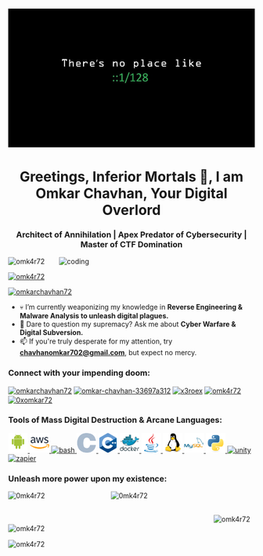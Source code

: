 ![logo](https://github.com/omk4r72/omk4r72/blob/main/baccccc.jpg)
<h1 align="center">Greetings, Inferior Mortals 👋, I am Omkar Chavhan, Your Digital Overlord</h1>
<h3 align="center">Architect of Annihilation | Apex Predator of Cybersecurity | Master of CTF Domination</h3>

<img align="right" alt="coding" width="400" src="https://i.imgur.com/kzo1Owg.gif">
<p align="left"> <img src="https://komarev.com/ghpvc/?username=omk4r72&label=Digital%20Souls%20Harvested&color=0e75b6&style=flat" alt="omk4r72" /> </p>

<p align="left"> <a href="https://github.com/ryo-ma/github-profile-trophy"><img src="https://github-profile-trophy.vercel.app/?username=omk4r72&theme=dark-pastel" alt="omk4r72" /></a> </p>

<p align="left"> <a href="https://twitter.com/omkarchavhan72" target="blank"><img src="https://img.shields.io/twitter/follow/omkarchavhan72?logo=twitter&style=for-the-badge&color=5C1E7A" alt="omkarchavhan72" /></a> </p>

- 💀 I’m currently weaponizing my knowledge in **Reverse Engineering & Malware Analysis to unleash digital plagues.**
- 💬 Dare to question my supremacy? Ask me about **Cyber Warfare & Digital Subversion.**
- 📫 If you're truly desperate for my attention, try **chavhanomkar702@gmail.com**, but expect no mercy.

<h3 align="left">Connect with your impending doom:</h3>
<p align="left">
<a href="https://twitter.com/omkarchavhan72" target="blank"><img align="center" src="https://raw.githubusercontent.com/rahuldkjain/github-profile-readme-generator/master/src/images/icons/Social/twitter.svg" alt="omkarchavhan72" height="30" width="40" /></a>
<a href="https://linkedin.com/in/omkar-chavhan-33697a312" target="blank"><img align="center" src="https://raw.githubusercontent.com/rahuldkjain/github-profile-readme-generator/master/src/images/icons/Social/linked-in-alt.svg" alt="omkar-chavhan-33697a312" height="30" width="40" /></a>
<a href="https://instagram.com/x3roex" target="blank"><img align="center" src="https://raw.githubusercontent.com/rahuldkjain/github-profile-readme-generator/master/src/images/icons/Social/instagram.svg" alt="x3roex" height="30" width="40" /></a>
<a href="https://www.leetcode.com/omk4r72" target="blank"><img align="center" src="https://raw.githubusercontent.com/rahuldkjain/github-profile-readme-generator/master/src/images/icons/Social/leet-code.svg" alt="omk4r72" height="30" width="40" /></a>
<a href="https://discord.gg/0xomkar72" target="blank"><img align="center" src="https://raw.githubusercontent.com/rahuldkjain/github-profile-readme-generator/master/src/images/icons/Social/discord.svg" alt="0xomkar72" height="30" width="40" /></a>
</p>

<h3 align="left">Tools of Mass Digital Destruction & Arcane Languages:</h3>
<p align="left"> <a href="https://developer.android.com" target="_blank" rel="noreferrer"> <img src="https://raw.githubusercontent.com/devicons/devicon/master/icons/android/android-original-wordmark.svg" alt="android" width="40" height="40"/> </a> <a href="https://aws.amazon.com" target="_blank" rel="noreferrer"> <img src="https://raw.githubusercontent.com/devicons/devicon/master/icons/amazonwebservices/amazonwebservices-original-wordmark.svg" alt="aws" width="40" height="40"/> </a> <a href="https://www.gnu.org/software/bash/" target="_blank" rel="noreferrer"> <img src="https://www.vectorlogo.zone/logos/gnu_bash/gnu_bash-icon.svg" alt="bash" width="40" height="40"/> </a> <a href="https://www.cprogramming.com/" target="_blank" rel="noreferrer"> <img src="https://raw.githubusercontent.com/devicons/devicon/master/icons/c/c-original.svg" alt="c" width="40" height="40"/> </a> <a href="https://www.w3schools.com/cpp/" target="_blank" rel="noreferrer"> <img src="https://raw.githubusercontent.com/devicons/devicon/master/icons/cplusplus/cplusplus-original.svg" alt="cplusplus" width="40" height="40"/> </a> <a href="https://www.docker.com/" target="_blank" rel="noreferrer"> <img src="https://raw.githubusercontent.com/devicons/devicon/master/icons/docker/docker-original-wordmark.svg" alt="docker" width="40" height="40"/> </a> <a href="https://www.java.com" target="_blank" rel="noreferrer"> <img src="https://raw.githubusercontent.com/devicons/devicon/master/icons/java/java-original.svg" alt="java" width="40" height="40"/> </a> <a href="https://www.linux.org/" target="_blank" rel="noreferrer"> <img src="https://raw.githubusercontent.com/devicons/devicon/master/icons/linux/linux-original.svg" alt="linux" width="40" height="40"/> </a> <a href="https://www.mysql.com/" target="_blank" rel="noreferrer"> <img src="https://raw.githubusercontent.com/devicons/devicon/master/icons/mysql/mysql-original-wordmark.svg" alt="mysql" width="40" height="40"/> </a> <a href="https://www.python.org" target="_blank" rel="noreferrer"> <img src="https://raw.githubusercontent.com/devicons/devicon/master/icons/python/python-original.svg" alt="python" width="40" height="40"/> </a> <a href="https://unity.com/" target="_blank" rel="noreferrer"> <img src="https://www.vectorlogo.zone/logos/unity3d/unity3d-icon.svg" alt="unity" width="40" height="40"/> </a> <a href="https://zapier.com" target="_blank" rel="noreferrer"> <img src="https://www.vectorlogo.zone/logos/zapier/zapier-icon.svg" alt="zapier" width="40" height="40"/> </a> </p>

<h3 align="left">Unleash more power upon my existence:</h3>
<p><a href="https://www.buymeacoffee.com/0mk4r72"> <img align="left" src="https://cdn.buymeacoffee.com/buttons/v2/default-yellow.png" height="50" width="210" alt="0mk4r72" /></a><a href="https://ko-fi.com/0mk4r72"> <img align="left" src="https://cdn.ko-fi.com/cdn/kofi3.png?v=3" height="50" width="210" alt="0mk4r72" /></a></p><br><br>

<p><img align="left" src="https://github-readme-stats.vercel.app/api/top-langs?username=omk4r72&show_icons=true&locale=en&layout=compact&theme=vision-friendly-dark" alt="omk4r72" /></p>

<p>&nbsp;<img align="center" src="https://github-readme-stats.vercel.app/api?username=omk4r72&show_icons=true&locale=en&theme=vision-friendly-dark" alt="omk4r72" /></p>

<p><img align="center" src="https://github-readme-streak-stats.herokuapp.com/?user=omk4r72&theme=dark-buddha" alt="omk4r72" /></p>
